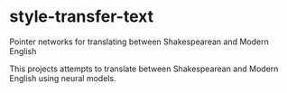 # style-transfer-text
Pointer networks for translating between Shakespearean and Modern English

This projects attempts to translate between Shakespearean and Modern English using neural models. 
